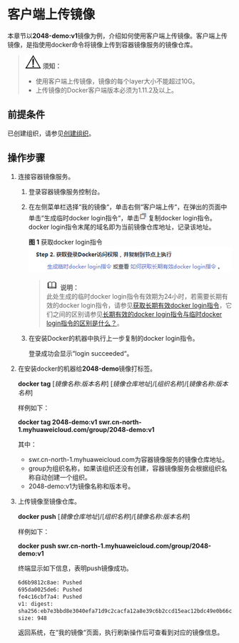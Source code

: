 # 客户端上传镜像<a name="swr_01_0011"></a>

本章节以**2048-demo:v1**镜像为例，介绍如何使用客户端上传镜像。客户端上传镜像，是指使用docker命令将镜像上传到容器镜像服务的镜像仓库。

>![](public_sys-resources/icon-notice.gif) **须知：**   
>-   使用客户端上传镜像，镜像的每个layer大小不能超过10G。  
>-   上传镜像的Docker客户端版本必须为1.11.2及以上。  

## 前提条件<a name="section1409154617177"></a>

已创建组织，请参见[创建组织](组织管理.md#section12921632181415)。

## 操作步骤<a name="zh-cn_topic_0083050718_section862311112816"></a>

1.  连接容器镜像服务。
    1.  登录容器镜像服务控制台。
    2.  在左侧菜单栏选择“我的镜像“，单击右侧“客户端上传“，在弹出的页面中单击“生成临时docker login指令“，单击![](figures/icon-copy.png)复制docker login指令。docker login指令末尾的域名即为当前镜像仓库地址，记录该地址。

        **图 1**  获取docker login指令<a name="zh-cn_topic_0112596104_fig13751239104219"></a>  
        ![](figures/获取docker-login指令.png "获取docker-login指令")

        >![](public_sys-resources/icon-note.gif) **说明：**   
        >此处生成的临时docker login指令有效期为24小时，若需要长期有效的docker login指令，请参见[获取长期有效docker login指令](获取长期有效docker-login指令.md)，它们之间的区别请参见[长期有效的docker login指令与临时docker login指令的区别是什么？](https://support.huaweicloud.com/swr_faq/swr_faq_0015.html)。  

    3.  在安装Docker的机器中执行上一步复制的docker login指令。

        登录成功会显示“login succeeded“。

2.  在安装docker的机器给**2048-demo**镜像打标签。

    **docker tag**  \[_镜像名称:版本名称_\] \[_镜像仓库地址_\]/\[_组织名称_\]/\[_镜像名称:版本名称_\]

    样例如下：

    **docker tag 2048-demo:v1 swr.cn-north-1.myhuaweicloud.com/group/2048-demo:v1**

    其中：

    -   swr.cn-north-1.myhuaweicloud.com为容器镜像服务的镜像仓库地址。
    -   group为组织名称，如果该组织还没有创建，容器镜像服务会根据组织名称自动创建一个组织。
    -   2048-demo:v1为镜像名称和版本号。

3.  上传镜像至镜像仓库。

    **docker push**  \[_镜像仓库地址_\]/\[_组织名称_\]/\[_镜像名称:版本名称_\]

    样例如下：

    **docker push swr.cn-north-1.myhuaweicloud.com/group/2048-demo:v1**

    终端显示如下信息，表明push镜像成功。

    ```
    6d6b9812c8ae: Pushed 
    695da0025de6: Pushed 
    fe4c16cbf7a4: Pushed 
    v1: digest: sha256:eb7e3bbd8e3040efa71d9c2cacfa12a8e39c6b2ccd15eac12bdc49e0b66cee63 size: 948
    ```

    返回系统，在“我的镜像“页面，执行刷新操作后可查看到对应的镜像信息。


